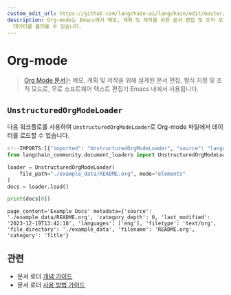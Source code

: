 ```yaml
---
custom_edit_url: https://github.com/langchain-ai/langchain/edit/master/docs/docs/integrations/document_loaders/org_mode.ipynb
description: Org-mode는 Emacs에서 메모, 계획 및 저작을 위한 문서 편집 및 조직 모드입니다. UnstructuredOrgModeLoader로
  데이터를 불러올 수 있습니다.
---
```


# Org-mode

> [Org Mode 문서](https://en.wikipedia.org/wiki/Org-mode)는 메모, 계획 및 저작을 위해 설계된 문서 편집, 형식 지정 및 조직 모드로, 무료 소프트웨어 텍스트 편집기 Emacs 내에서 사용됩니다.

## `UnstructuredOrgModeLoader`

다음 워크플로를 사용하여 `UnstructuredOrgModeLoader`로 Org-mode 파일에서 데이터를 로드할 수 있습니다.

```python
<!--IMPORTS:[{"imported": "UnstructuredOrgModeLoader", "source": "langchain_community.document_loaders", "docs": "https://api.python.langchain.com/en/latest/document_loaders/langchain_community.document_loaders.org_mode.UnstructuredOrgModeLoader.html", "title": "Org-mode"}]-->
from langchain_community.document_loaders import UnstructuredOrgModeLoader

loader = UnstructuredOrgModeLoader(
    file_path="./example_data/README.org", mode="elements"
)
docs = loader.load()

print(docs[0])
```

```output
page_content='Example Docs' metadata={'source': './example_data/README.org', 'category_depth': 0, 'last_modified': '2023-12-19T13:42:18', 'languages': ['eng'], 'filetype': 'text/org', 'file_directory': './example_data', 'filename': 'README.org', 'category': 'Title'}
```


## 관련

- 문서 로더 [개념 가이드](/docs/concepts/#document-loaders)
- 문서 로더 [사용 방법 가이드](/docs/how_to/#document-loaders)